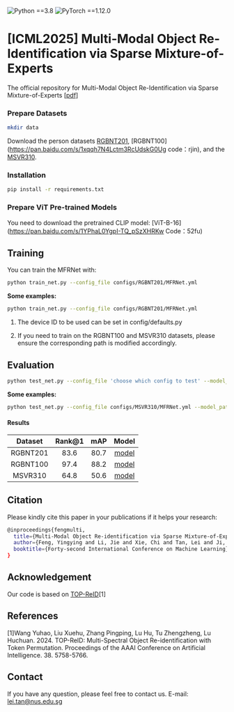 ![Python ==3.8](https://img.shields.io/badge/Python-==3.8-yellow.svg)
![PyTorch ==1.12.0](https://img.shields.io/badge/PyTorch-==1.12.0-blue.svg)

# [ICML2025] Multi-Modal Object Re-Identification via Sparse Mixture-of-Experts
The official repository for Multi-Modal Object Re-Identification via Sparse Mixture-of-Experts [[pdf]](https://openreview.net/pdf?id=uvFE58mSnR)

### Prepare Datasets

```bash
mkdir data
```
Download the person datasets [RGBNT201](https://drive.google.com/drive/folders/1EscBadX-wMAT56_It5lXY-S3-b5nK1wH), [RGBNT100](https://pan.baidu.com/s/1xqqh7N4Lctm3RcUdskG0Ug code：rjin), and the [MSVR310](https://drive.google.com/file/d/1IxI-fGiluPO_Ies6YjDHeTEuVYhFdYwD/view?usp=drive_link).

### Installation

```bash
pip install -r requirements.txt
```

### Prepare ViT Pre-trained Models

You need to download the pretrained CLIP model: [ViT-B-16](https://pan.baidu.com/s/1YPhaL0YgpI-TQ_pSzXHRKw Code：52fu)

## Training

You can train the MFRNet with:

```bash
python train_net.py --config_file configs/RGBNT201/MFRNet.yml
```
**Some examples:**
```bash
python train_net.py --config_file configs/RGBNT201/MFRNet.yml
```

1. The device ID to be used can be set in config/defaults.py

2. If you need to train on the RGBNT100 and MSVR310 datasets, please ensure the corresponding path is modified accordingly.


## Evaluation

```bash
python test_net.py --config_file 'choose which config to test' --model_path 'your path of trained checkpoints'
```

**Some examples:**
```bash
python test_net.py --config_file configs/MSVR310/MFRNet.yml --model_path MSVR310_MFRNetbest.pth
```

#### Results
|  Dataset  | Rank@1 | mAP  | Model |
|:---------:|:------:|:----:| :------: |
| RGBNT201  |  83.6  | 80.7 | [model](https://drive.google.com) |
| RGBNT100  |  97.4  | 88.2 | [model](https://drive.google.com) |
| MSVR310   |  64.8  | 50.6 | [model](https://drive.google.com) |


## Citation
Please kindly cite this paper in your publications if it helps your research:
```bash
@inproceedings{fengmulti,
  title={Multi-Modal Object Re-identification via Sparse Mixture-of-Experts},
  author={Feng, Yingying and Li, Jie and Xie, Chi and Tan, Lei and Ji, Jiayi},
  booktitle={Forty-second International Conference on Machine Learning}
}
```

## Acknowledgement
Our code is based on [TOP-ReID](https://github.com/924973292/TOP-ReID)[1]

## References
[1]Wang Yuhao, Liu Xuehu, Zhang Pingping, Lu Hu, Tu Zhengzheng, Lu Huchuan. 2024. TOP-ReID: Multi-Spectral Object Re-identification with Token Permutation. Proceedings of the AAAI Conference on Artificial Intelligence. 38. 5758-5766.

## Contact

If you have any question, please feel free to contact us. E-mail: [lei.tan@nus.edu.sg](mailto:lei.tan@nus.edu.sg)
